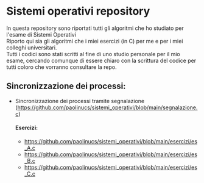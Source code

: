 # Sistemi operativi repository

In questa repository sono riportati tutti gli algoritmi che ho studiato per l'esame di Sistemi Operativi<br>
Riporto qui sia gli algoritmi che i miei esercizi (in C) per me e per i miei colleghi universitari.<br>
Tutti i codici sono stati scritti al fine di uno studio personale per il mio esame, cercando comunque di essere chiaro con la scrittura del codice per tutti coloro che vorranno consultare la repo.

## Sincronizzazione dei processi:
- Sincronizzazione dei processi tramite segnalazione (https://github.com/paolinucs/sistemi_operativi/blob/main/segnalazione.c)
  #### Esercizi:
  - https://github.com/paolinucs/sistemi_operativi/blob/main/esercizi/es_A.c
  - https://github.com/paolinucs/sistemi_operativi/blob/main/esercizi/es_B.c
  - https://github.com/paolinucs/sistemi_operativi/blob/main/esercizi/es_C.c

